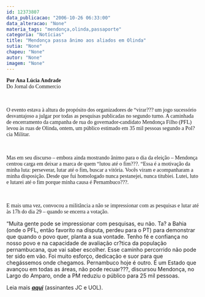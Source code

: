 ```yaml
---
id: 12373807
data_publicacao: "2006-10-26 06:33:00"
data_alteracao: "None"
materia_tags: "mendonça,olinda,passaporte"
categoria: "Notícias"
title: "Mendonça passa ânimo aos aliados em Olinda"
sutia: "None"
chapeu: "None"
autor: "None"
imagem: "None"
---
```

<p><P class=MsoNormal style=\"BACKGROUND: white; MARGIN: 0cm 0cm 0pt\"><SPAN><?xml:namespace prefix = st1 /><st1:PersonName w:st=\"on\" ProductID=\"em Olinda&#65532;Publicado\"><FONT face=Verdana><STRONG>Por Ana Lúcia Andrade<BR></STRONG>Do Jornal do Commercio</FONT></st1:PersonName></SPAN></P></p>
<p><P class=MsoNormal style=\"BACKGROUND: white; MARGIN: 0cm 0cm 0pt\"><SPAN><st1:PersonName w:st=\"on\" ProductID=\"em Olinda&#65532;Publicado\"><FONT face=Verdana></FONT>&nbsp;</P></p>
<p><P class=MsoNormal style=\"BACKGROUND: white; MARGIN: 0cm 0cm 0pt\"></st1:PersonName><FONT face=Verdana>O evento estava à altura do propósito dos organizadores de “virar??? um jogo sucessório desvantajoso a julgar por todas as pesquisas publicadas no segundo turno. A caminhada de encerramento da campanha de rua do governador-candidato Mendonça Filho (PFL) levou às ruas de Olinda, ontem, um público estimado em 35 mil pessoas segundo a Pol?cia Militar. </FONT></P></p>
<p><P class=MsoNormal style=\"BACKGROUND: white; MARGIN: 0cm 0cm 0pt\"><FONT face=Verdana></FONT>&nbsp;</P></p>
<p><P class=MsoNormal style=\"BACKGROUND: white; MARGIN: 0cm 0cm 0pt\"><FONT face=Verdana>Mas em seu discurso – embora ainda mostrando ânimo para o dia da eleição – Mendonça centrou carga em deixar a marca de quem “lutou até o fim???. “Essa é a motivação da minha luta: perseverar, lutar até o fim, buscar a vitória. Vocês viram e acompanharam a minha disposição. Desde que fui homologado nunca pestanejei, nunca titubiei. Lutei, luto e lutarei até o fim porque minha causa é Pernambuco???. </FONT></P></p>
<p><P class=MsoNormal style=\"BACKGROUND: white; MARGIN: 0cm 0cm 0pt\"><FONT face=Verdana></FONT>&nbsp;</P></p>
<p><P class=MsoNormal style=\"BACKGROUND: white; MARGIN: 0cm 0cm 0pt\"><FONT face=Verdana>E mais uma vez, convocou a militância a não se impressionar com as pesquisas e lutar até às 17h do dia 29 – quando se encerra a votação. <?xml:namespace prefix = o ns = \"urn:schemas-microsoft-com:office:office\" /><o:p></o:p></FONT></SPAN></P></p>
<p><P style=\"BACKGROUND: white\"><SPAN style=\"FONT-SIZE: 10pt; COLOR: black; FONT-FAMILY: Verdana; mso-bidi-font-family: Tahoma\">“Muita gente pode se impressionar com pesquisas, eu não. Ta? a Bahia (onde o PFL, então favorito na disputa, perdeu para o PT) para demonstrar que quando o povo quer, planta a sua vontade. Tenho fé e confiança no nosso povo e na capacidade de avaliação cr?tica da população pernambucana, que vai saber escolher. Esse caminho percorrido não pode ter sido <?xml:namespace prefix = st1 ns = \"urn:schemas-microsoft-com:office:smarttags\" /><st1:PersonName w:st=\"on\" ProductID=\"em vão. Foi\">em vão. Foi</st1:PersonName> muito esforço, dedicação e suor para que chegássemos onde chegamos. Pernambuco hoje é outro. É um Estado que avançou em todas as áreas, não pode recuar???, discursou Mendonça, no Largo do Amparo, onde a PM reduziu o público para 25 mil pessoas. <o:p></o:p></SPAN></P></p>
<p><P style=\"BACKGROUND: white\"><SPAN style=\"FONT-SIZE: 10pt; COLOR: black; FONT-FAMILY: Verdana; mso-bidi-font-family: Tahoma\">Leia mais <A href=\"https://jc3.uol.com.br/jornal/2006/10/26/can_9.php\" target=_blank><STRONG><EM>aqui</EM></STRONG></A> (assinantes JC e UOL).&nbsp;<o:p></o:p></SPAN></P> </p>
